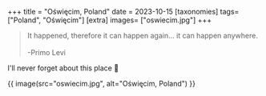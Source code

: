 +++
title = "Oświęcim, Poland"
date = 2023-10-15
[taxonomies]
tags= ["Poland", "Oświęcim"]
[extra]
images= ["oswiecim.jpg"]
+++

> It happened, therefore it can happen again... it can happen anywhere. <br /><br /> -Primo Levi

I'll never forget about this place 🙏

{{ image(src="oswiecim.jpg", alt="Oświęcim, Poland") }}